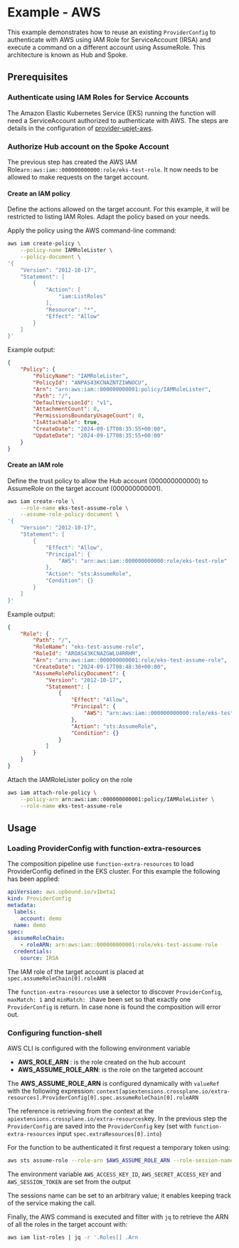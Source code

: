 # Example - AWS

This example demonstrates how to reuse an existing `ProviderConfig` to authenticate with AWS using IAM Role for
ServiceAccount (IRSA) and execute a command on a different account using AssumeRole. This architecture is known as Hub
and Spoke.

## Prerequisites

### Authenticate using IAM Roles for Service Accounts

The Amazon Elastic Kubernetes Service (EKS) running the function will need a ServiceAccount authorized to authenticate
with AWS. The steps are details in the configuration of 
[provider-upjet-aws](https://github.com/crossplane-contrib/provider-upjet-aws/blob/main/docs/family/Configuration.md#authenticate-using-iam-roles-for-service-accounts).

### Authorize Hub account on the Spoke Account

The previous step has created the AWS IAM Role`arn:aws:iam::000000000000:role/eks-test-role`. It now needs to be allowed
to make requests on the target account.

#### Create an IAM policy

Define the actions allowed on the target account. For this example, it will be restricted to listing IAM Roles. Adapt
the policy based on your needs.

Apply the policy using the AWS command-line command:
```bash
aws iam create-policy \
    --policy-name IAMRoleLister \
    --policy-document \
'{
    "Version": "2012-10-17",
    "Statement": [
        {
            "Action": [
                "iam:ListRoles"
            ],
            "Resource": "*",
            "Effect": "Allow"
        }
    ]
}'
```

Example output:
```json
{
    "Policy": {
        "PolicyName": "IAMRoleLister",
        "PolicyId": "ANPAS43KCNAZNTZIWNOCU",
        "Arn": "arn:aws:iam::000000000001:policy/IAMRoleLister",
        "Path": "/",
        "DefaultVersionId": "v1",
        "AttachmentCount": 0,
        "PermissionsBoundaryUsageCount": 0,
        "IsAttachable": true,
        "CreateDate": "2024-09-17T08:35:55+00:00",
        "UpdateDate": "2024-09-17T08:35:55+00:00"
    }
}
```

#### Create an IAM role

Define the trust policy to allow the Hub account (000000000000) to AssumeRole on the target account (000000000001).

```bash
aws iam create-role \
    --role-name eks-test-assume-role \
    --assume-role-policy-document \
'{
    "Version": "2012-10-17",
    "Statement": [
        {
            "Effect": "Allow",
            "Principal": {
                "AWS": "arn:aws:iam::000000000000:role/eks-test-role"
            },
            "Action": "sts:AssumeRole",
            "Condition": {}
        }
    ]
}'
```

Example output:
```json
{
    "Role": {
        "Path": "/",
        "RoleName": "eks-test-assume-role",
        "RoleId": "AROAS43KCNAZGWLU4RRHM",
        "Arn": "arn:aws:iam::000000000001:role/eks-test-assume-role",
        "CreateDate": "2024-09-17T08:48:30+00:00",
        "AssumeRolePolicyDocument": {
            "Version": "2012-10-17",
            "Statement": [
                {
                    "Effect": "Allow",
                    "Principal": {
                        "AWS": "arn:aws:iam::000000000000:role/eks-test-role"
                    },
                    "Action": "sts:AssumeRole",
                    "Condition": {}
                }
            ]
        }
    }
}
```

Attach the IAMRoleLister policy on the role

```bash
aws iam attach-role-policy \
    --policy-arn arn:aws:iam::000000000001:policy/IAMRoleLister \
    --role-name eks-test-assume-role
 ```

## Usage

### Loading ProviderConfig with function-extra-resources

The composition pipeline use `function-extra-resources` to load ProviderConfig defined in the EKS cluster. For this example
the following has been applied:

```yaml
apiVersion: aws.upbound.io/v1beta1
kind: ProviderConfig
metadata:
  labels:
    account: demo
  name: demo
spec:
  assumeRoleChain:
    - roleARN: arn:aws:iam::000000000001:role/eks-test-assume-role
  credentials:
    source: IRSA
```

The IAM role of the target account is placed at `spec.assumeRoleChain[0].roleARN`

The `function-extra-resources` use a selector to discover `ProviderConfig`, `maxMatch: 1` and `minMatch: 1`have been set
so that exactly one `ProviderConfig` is return. In case none is found the composition will error out.

### Configuring function-shell

AWS CLI is configured with the following environment variable
- **AWS_ROLE_ARN** : is the role created on the hub account
- **AWS_ASSUME_ROLE_ARN**: is the role on the targeted account 

The **AWS_ASSUME_ROLE_ARN** is configured dynamically with `valueRef` with the following expression:
`context[apiextensions.crossplane.io/extra-resources].ProviderConfig[0].spec.assumeRoleChain[0].roleARN`

The reference is retrieving from the context at the `apiextensions.crossplane.io/extra-resources`key. In the previous step
the `ProviderConfig` are saved into the `ProviderConfig` key (set with `function-extra-resources` input `spec.extraResources[0].into`)

For the function to be authenticated it first request a temporary token using:
```bash
aws sts assume-role --role-arn $AWS_ASSUME_ROLE_ARN --role-session-name "function-shell"
```

The environment variable `AWS_ACCESS_KEY_ID`, `AWS_SECRET_ACCESS_KEY` and `AWS_SESSION_TOKEN` are set from the output

The sessions name can be set to an arbitrary value; it enables keeping track of the service making the call.

Finally, the AWS command is executed and filter with `jq` to retrieve the ARN of all the roles in the target account with:
```bash
aws iam list-roles | jq -r '.Roles[] .Arn
```
